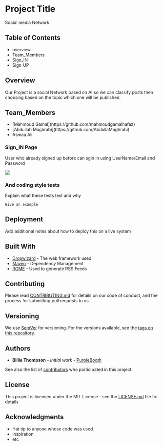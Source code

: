 # Project Title

Social media Network
## Table of Contents
<ul>
<li>overview</li>
<li>Team_Members</li>
<li>Sign_IN</li>
<li>Sign_UP</li>
</ul>	

## Overview

Our Project is a social Network based on AI so we can classify posts then choosing based on the topic which one will be published. 

## Team_Members

<ul>
<li>[Mahmoud Gamal](https://github.com/mahmoudgamalhafez)</li>
<li>[Abdullah Maghrabi](https://github.com/AbdullaMaghrabi)</li>
<li>Asmaa Ali</li>
</ul>

### Sign_IN Page

User who already signed up before can sgin in using UserName/Email and Password 

![](Images/Sign_In)

### And coding style tests

Explain what these tests test and why

```
Give an example
```

## Deployment

Add additional notes about how to deploy this on a live system

## Built With

* [Dropwizard](http://www.dropwizard.io/1.0.2/docs/) - The web framework used
* [Maven](https://maven.apache.org/) - Dependency Management
* [ROME](https://rometools.github.io/rome/) - Used to generate RSS Feeds

## Contributing

Please read [CONTRIBUTING.md](https://gist.github.com/PurpleBooth/b24679402957c63ec426) for details on our code of conduct, and the process for submitting pull requests to us.

## Versioning

We use [SemVer](http://semver.org/) for versioning. For the versions available, see the [tags on this repository](https://github.com/your/project/tags). 

## Authors

* **Billie Thompson** - *Initial work* - [PurpleBooth](https://github.com/PurpleBooth)

See also the list of [contributors](https://github.com/your/project/contributors) who participated in this project.

## License

This project is licensed under the MIT License - see the [LICENSE.md](LICENSE.md) file for details

## Acknowledgments

* Hat tip to anyone whose code was used
* Inspiration
* etc

